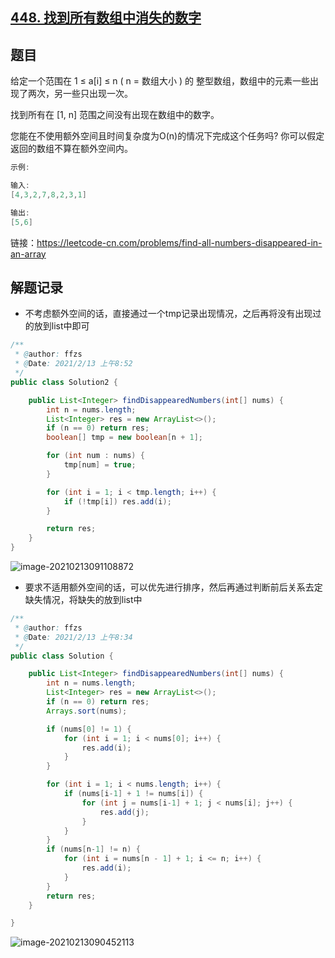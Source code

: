 ## [448. 找到所有数组中消失的数字](https://leetcode-cn.com/problems/find-all-numbers-disappeared-in-an-array/)

## 题目

给定一个范围在  1 ≤ a[i] ≤ n ( n = 数组大小 ) 的 整型数组，数组中的元素一些出现了两次，另一些只出现一次。

找到所有在 [1, n] 范围之间没有出现在数组中的数字。

您能在不使用额外空间且时间复杂度为O(n)的情况下完成这个任务吗? 你可以假定返回的数组不算在额外空间内。

```java
示例:

输入:
[4,3,2,7,8,2,3,1]

输出:
[5,6]
```


链接：https://leetcode-cn.com/problems/find-all-numbers-disappeared-in-an-array

## 解题记录

+ 不考虑额外空间的话，直接通过一个tmp记录出现情况，之后再将没有出现过的放到list中即可

```java
/**
 * @author: ffzs
 * @Date: 2021/2/13 上午8:52
 */
public class Solution2 {

    public List<Integer> findDisappearedNumbers(int[] nums) {
        int n = nums.length;
        List<Integer> res = new ArrayList<>();
        if (n == 0) return res;
        boolean[] tmp = new boolean[n + 1];

        for (int num : nums) {
            tmp[num] = true;
        }

        for (int i = 1; i < tmp.length; i++) {
            if (!tmp[i]) res.add(i);
        }

        return res;
    }
}
```

![image-20210213091108872](https://gitee.com/ffzs/picture_go/raw/master/img/image-20210213091108872.png)



+ 要求不适用额外空间的话，可以优先进行排序，然后再通过判断前后关系去定缺失情况，将缺失的放到list中

```java
/**
 * @author: ffzs
 * @Date: 2021/2/13 上午8:34
 */
public class Solution {

    public List<Integer> findDisappearedNumbers(int[] nums) {
        int n = nums.length;
        List<Integer> res = new ArrayList<>();
        if (n == 0) return res;
        Arrays.sort(nums);

        if (nums[0] != 1) {
            for (int i = 1; i < nums[0]; i++) {
                res.add(i);
            }
        }

        for (int i = 1; i < nums.length; i++) {
            if (nums[i-1] + 1 != nums[i]) {
                for (int j = nums[i-1] + 1; j < nums[i]; j++) {
                    res.add(j);
                }
            }
        }
        if (nums[n-1] != n) {
            for (int i = nums[n - 1] + 1; i <= n; i++) {
                res.add(i);
            }
        }
        return res;
    }

}
```

![image-20210213090452113](https://gitee.com/ffzs/picture_go/raw/master/img/image-20210213090452113.png)